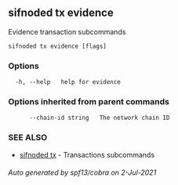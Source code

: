 ## sifnoded tx evidence

Evidence transaction subcommands

```
sifnoded tx evidence [flags]
```

### Options

```
  -h, --help   help for evidence
```

### Options inherited from parent commands

```
      --chain-id string   The network chain ID
```

### SEE ALSO

* [sifnoded tx](sifnoded_tx.md)	 - Transactions subcommands

###### Auto generated by spf13/cobra on 2-Jul-2021
